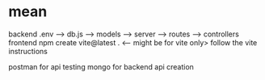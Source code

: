 # mean
backend .env --> db.js --> models --> server --> routes --> controllers
frontend npm create vite@latest .  <-- might be for vite only> follow the vite instructions

postman for api testing
mongo for backend api creation